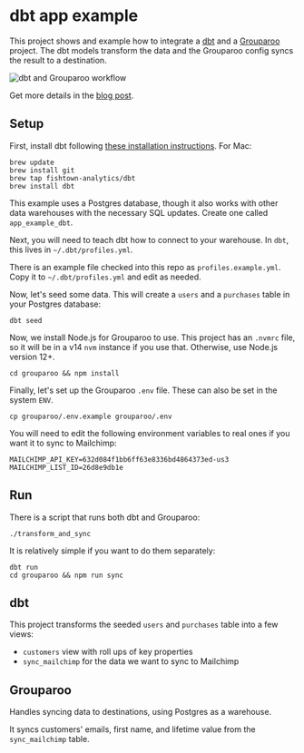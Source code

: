 # dbt app example

This project shows and example how to integrate a [dbt](https://www.getdbt.com/) and a [Grouparoo](https://www.grouparoo.com/) project. The dbt models transform the data and the Grouparoo config syncs the result to a destination.

![dbt and Grouparoo workflow](https://www.grouparoo.com/_next/image?url=%2Fposts%2Fdbt-and-grouparoo%2Fworkflow.png&w=640&q=25)

Get more details in the [blog post](https://www.grouparoo.com/blog/dbt-and-grouparoo).

## Setup

First, install dbt following [these installation instructions](https://docs.getdbt.com/dbt-cli/installation).
For Mac:

```
brew update
brew install git
brew tap fishtown-analytics/dbt
brew install dbt
```

This example uses a Postgres database, though it also works with other data warehouses with the necessary SQL updates. Create one called `app_example_dbt`.

Next, you will need to teach dbt how to connect to your warehouse.
In `dbt`, this lives in `~/.dbt/profiles.yml`.

There is an example file checked into this repo as `profiles.example.yml`. Copy it to `~/.dbt/profiles.yml` and edit as needed.

Now, let's seed some data. This will create a `users` and a `purchases` table in your Postgres database:

```
dbt seed
```

Now, we install Node.js for Grouparoo to use. This project has an `.nvmrc` file, so it will be in a v14 `nvm` instance if you use that. Otherwise, use Node.js version 12+.

```
cd grouparoo && npm install
```

Finally, let's set up the Grouparoo `.env` file. These can also be set in the system `ENV`.

```
cp grouparoo/.env.example grouparoo/.env
```

You will need to edit the following environment variables to real ones if you want it to sync to Mailchimp:

```
MAILCHIMP_API_KEY=632d084f1bb6ff63e8336bd4864373ed-us3
MAILCHIMP_LIST_ID=26d8e9db1e
```

## Run

There is a script that runs both dbt and Grouparoo:

```
./transform_and_sync
```

It is relatively simple if you want to do them separately:

```
dbt run
cd grouparoo && npm run sync
```

## dbt

This project transforms the seeded `users` and `purchases` table into a few views:

- `customers` view with roll ups of key properties
- `sync_mailchimp` for the data we want to sync to Mailchimp

## Grouparoo

Handles syncing data to destinations, using Postgres as a warehouse.

It syncs customers' emails, first name, and lifetime value from the `sync_mailchimp` table.

